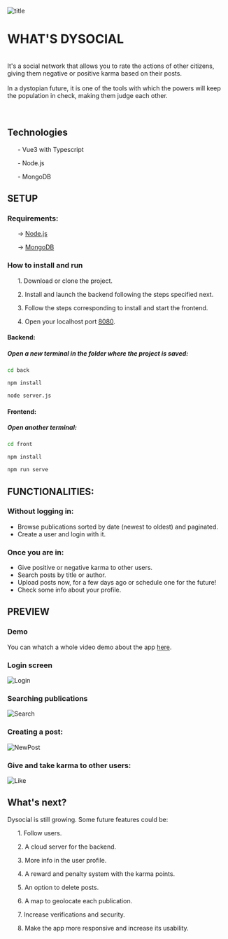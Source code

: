![title](https://user-images.githubusercontent.com/112476868/218882209-032114de-dd68-4dce-8008-91e2031cae2a.png)


# WHAT'S DYSOCIAL

<br>
It's a social network that allows you to rate the actions of other citizens, giving them negative or positive karma based on their posts.
<br>
<br>
In a dystopian future, it is one of the tools with which the powers will keep the population in check, making them judge each other.
<br>
<br>
<br>


## Technologies

<ul>- Vue3 with Typescript</ul>
<ul>- Node.js</ul>
<ul>- MongoDB</ul>

## SETUP
### Requirements:

<ul>-> <a href="https://nodejs.org/">Node.js</a></ul>
<ul>-> <a href="https://www.mongodb.com/">MongoDB</a></ul>

### How to install and run

<ul>1. Download or clone the project.</ul>
<ul>2. Install and launch the backend following the steps specified next.</ul>
<ul>3. Follow the steps corresponding to install and start the frontend.</ul>
<ul>4. Open your localhost port <a href="http://localhost:8080/">8080</a>.</ul>

#### Backend:

##### Open a new terminal in the folder where the project is saved:

```sh
cd back 
```

```sh
npm install 
```

```sh
node server.js 
```

#### Frontend:

##### Open another terminal:

```sh
cd front 
```

```sh
npm install 
```

```sh
npm run serve
```
## FUNCTIONALITIES:

### Without logging in:
<ul>
<li>Browse publications sorted by date (newest to oldest) and paginated.</li>
<li>Create a user and login with it.</li>
</ul>

### Once you are in:
<ul>
<li>Give positive or negative karma to other users.</li>
<li>Search posts by title or author.</li>
<li>Upload posts now, for a few days ago or schedule one for the future!</li>
<li>Check some info about your profile.</li>
</ul>

## PREVIEW

### Demo

You can whatch a whole video demo about the app <a href="https://vimeo.com/798920166">here</a>.

### Login screen

![Login](https://user-images.githubusercontent.com/112476868/218885348-3342d540-e429-457c-ac6e-2c2855b00e65.png)

### Searching publications

![Search](https://user-images.githubusercontent.com/112476868/218885119-c1b51796-b313-49de-aadf-8079c38a984e.gif)

### Creating a post:

![NewPost](https://user-images.githubusercontent.com/112476868/218891118-e6171214-88c2-442c-8c9f-20074847ebf5.gif)

### Give and take karma to other users:

![Like](https://user-images.githubusercontent.com/112476868/218891349-cbe32b44-7d95-419f-8778-eb0429a02b67.gif)


## What's next?

Dysocial is still growing. Some future features could be:
<ul>1. Follow users.</ul>
<ul>2. A cloud server for the backend.</ul>
<ul>3. More info in the user profile.</ul>
<ul>4. A reward and penalty system with the karma points.</ul>
<ul>5. An option to delete posts.</ul>
<ul>6. A map to geolocate each publication.</ul>
<ul>7. Increase verifications and security.</ul>
<ul>8. Make the app more responsive and increase its usability.</ul>
